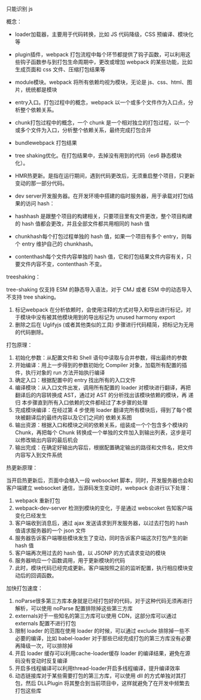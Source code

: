 只能识别 js

概念：

- loader加载器，主要用于代码转换，比如 JS 代码降级，CSS 预编译、模块化等
- plugin插件，webpack 打包流程中每个环节都提供了钩子函数，可以利用这些钩子函数参与到打包生命周期中，更改或增加 webpack 的某些功能，比如生成页面和 css 文件、压缩打包结果等
- module模块。webpack 将所有依赖均视为模块，无论是 js、css、html、图片，统统都是模块
- entry入口。打包过程中的概念，webpack 以一个或多个文件作为入口点，分析整个依赖关系。
- chunk打包过程中的概念，一个 chunk 是一个相对独立的打包过程，以一个或多个文件为入口，分析整个依赖关系，最终完成打包合并
- bundlewebpack 打包结果
- tree shaking优化。在打包结果中，去掉没有用到的代码（es6 静态模块化）。
- HMR热更新。是指在运行期间，遇到代码更改后，无须重启整个项目，只更新变动的那一部分代码。
- dev server开发服务器。在开发环境中搭建的临时服务器，用于承载对打包结果的访问
hash：

- hashhash 是跟整个项目的构建相关，只要项目里有文件更改，整个项目构建的 hash 值都会更改，并且全部文件都共用相同的 hash 值
- chunkhash每个打包过程单独的 hash 值，如果一个项目有多个 entry，则每个 entry 维护自己的 chunkhash。
- contenthash每个文件内容单独的 hash 值，它和打包结果文件内容有关，只要文件内容不变，contenthash 不变。

treeshaking：

tree-shaking 仅支持 ESM 的静态导入语法，对于 CMJ 或者 ESM 中的动态导入不支持 tree shaking。

1. 标记webpack 在分析依赖时，会使用注释的方式对导入和导出进行标记，对于模块中没有被其他模块用到的导出标记为 unused harmony export
2. 删除之后在 Uglifyjs (或者其他类似的工具) 步骤进行代码精简，把标记为无用的代码删除。

打包原理：

1. 初始化参数：从配置文件和 Shell 语句中读取与合并参数，得出最终的参数
2. 开始编译：用上一步得到的参数初始化 Compiler 对象，加载所有配置的插件，执行对象的 run 方法开始执行编译
3. 确定入口：根据配置中的 entry 找出所有的入口文件
4. 编译模块：从入口文件出发，调用所有配置的 loader 对模块进行翻译，再把翻译后的内容转换成 AST，通过对 AST 的分析找出该模块依赖的模块，再 递归 本步骤直到所有入口依赖的文件都经过了本步骤的处理
5. 完成模块编译：在经过第 4 步使用 loader 翻译完所有模块后，得到了每个模块被翻译后的最终内容以及它们之间的 依赖关系图
6. 输出资源：根据入口和模块之间的依赖关系，组装成一个个包含多个模块的 Chunk，再把每个 Chunk 转换成一个单独的文件加入到输出列表，这步是可以修改输出内容的最后机会
7. 输出完成：在确定好输出内容后，根据配置确定输出的路径和文件名，把文件内容写入到文件系统

热更新原理：

当开启热更新后，页面中会植入一段 websocket 脚本，同时，开发服务器也会和客户端建立 websocket 通信，当源码发生变动时，webpack 会进行以下处理：

1. webpack 重新打包
2. webpack-dev-server 检测到模块的变化，于是通过 webscoket 告知客户端变化已经发生
3. 客户端收到消息后，通过 ajax 发送请求到开发服务器，以过去打包的 hash 值请求服务器的一个 json 文件
4. 服务器告诉客户端哪些模块发生了变动，同时告诉客户端这次打包产生的新 hash 值
5. 客户端再次用过去的 hash 值，以 JSONP 的方式请求变动的模块
6. 服务器响应一个函数调用，用于更新模块的代码
7. 此时，模块代码已经完成更新。客户端按照之前的监听配置，执行相应模块变动后的回调函数。

加快打包速度：

1. noParse很多第三方库本身就是已经打包好的代码，对于这种代码无须再进行解析，可以使用 noParse 配置排除掉这些第三方库
2. externals对于一些知名的第三方库可以使用 CDN，这部分库可以通过 externals 配置不进行打包
3. 限制 loader 的范围在使用 loader 的时候，可以通过 exclude 排除掉一些不必要的编译，比如 babel-loader 对于那些已经完成打包的第三方库没有必要再降级一次，可以排除掉
4. 开启 loader 缓存可以利用cache-loader缓存 loader 的编译结果，避免在源码没有变动时反复编译
5. 开启多线程编译可以利用thread-loader开启多线程编译，提升编译效率
6. 动态链接库对于某些需要打包的第三方库，可以使用 dll 的方式单独对其打包，然后 DLLPlugin 将其整合到当前项目中，这样就避免了在开发中频繁去打包这些库